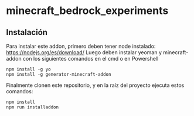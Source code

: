 # minecraft_bedrock_experiments

## Instalación

Para instalar este addon, primero deben tener node instalado: https://nodejs.org/es/download/
Luego deben instalar yeoman y minecraft-addon con los siguientes comandos en el cmd o en Powershell

```
npm install -g yo
npm install -g generator-minecraft-addon
```

Finalmente clonen este repositorio, y en la raíz del proyecto ejecuta estos comandos:

```
npm install
npm run installaddon
```
